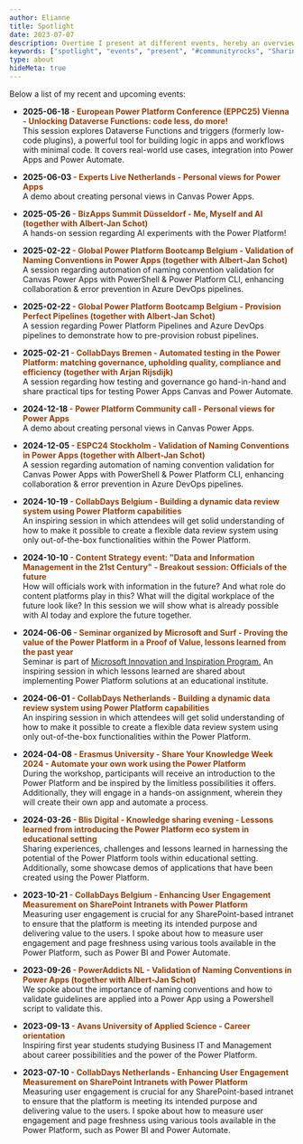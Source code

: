 ```yaml
---
author: Elianne
title: Spotlight
date: 2023-07-07
description: Overtime I present at different events, hereby an overview of my past and future agenda
keywords: ["spotlight", "events", "present", "#communityrocks", "Sharing knowledge"]
type: about
hideMeta: true
---
```



Below a list of my recent and upcoming events:
* **2025-06-18  <span style="color: #92400e;">- European Power Platform Conference (EPPC25) Vienna - Unlocking Dataverse Functions: code less, do more!**</span></br>
This session explores Dataverse Functions and triggers (formerly low-code plugins), a powerful tool for building logic in apps and workflows with minimal code. It covers real-world use cases, integration into Power Apps and Power Automate. 

* **2025-06-03  <span style="color: #92400e;">- Experts Live Netherlands - Personal views for Power Apps**</span></br>
A demo about creating personal views in Canvas Power Apps. 

* **2025-05-26  <span style="color: #92400e;">- BizApps Summit Düsseldorf - Me, Myself and AI (together with Albert-Jan Schot)**</span></br>
A hands-on session regarding AI experiments with the Power Platform! 

* **2025-02-22  <span style="color: #92400e;">- Global Power Platform Bootcamp Belgium -  Validation of Naming Conventions in Power Apps (together with Albert-Jan Schot)**</span></br>
A session regarding automation of naming convention validation for Canvas Power Apps with PowerShell & Power Platform CLI, enhancing collaboration & error prevention in Azure DevOps pipelines.

* **2025-02-22  <span style="color: #92400e;">- Global Power Platform Bootcamp Belgium -  Provision Perfect Pipelines (together with Albert-Jan Schot)**</span></br>
A session regarding Power Platform Pipelines and Azure DevOps pipelines to demonstrate how to pre-provision robust pipelines.

* **2025-02-21  <span style="color: #92400e;">- CollabDays Bremen -  Automated testing in the Power Platform: matching governance, upholding quality, compliance and efficiency (together with Arjan Rijsdijk)**</span></br>
A session regarding how testing and governance go hand-in-hand and share practical tips for testing Power Apps Canvas and Power Automate.

* **2024-12-18  <span style="color: #92400e;">- Power Platform Community call - Personal views for Power Apps**</span></br>
A demo about creating personal views in Canvas Power Apps. 

* **2024-12-05  <span style="color: #92400e;">- ESPC24 Stockholm - Validation of Naming Conventions in Power Apps (together with Albert-Jan Schot)**</span></br>
A session regarding automation of naming convention validation for Canvas Power Apps with PowerShell & Power Platform CLI, enhancing collaboration & error prevention in Azure DevOps pipelines.

* **2024-10-19 <span style="color: #92400e;">- CollabDays Belgium - Building a dynamic data review system using Power Platform capabilities**</span></br>
An inspiring session in which attendees will get solid understanding of how to make it possible to create a flexible data review system using only out-of-the-box functionalities within the Power Platform.

* **2024-10-10 <span style="color: #92400e;">- Content Strategy event: "Data and Information Management in the 21st Century" - Breakout session: Officials of the future**</span></br>
How will officials work with information in the future? And what role do content platforms play in this? What will the digital workplace of the future look like?  In this session we will show what is already possible with AI today and explore the future together.

* **2024-06-06 <span style="color: #92400e;">- Seminar organized by Microsoft and Surf - Proving the value of the Power Platform in a Proof of Value, lessons learned from the past year**</span></br>
Seminar is part of [Microsoft Innovation and Inspiration  Program.](https://pulse.microsoft.com/nl-nl/microsoft-innovation-inspiration-program/)
An inspiring session in which lessons learned are shared about implementing Power Platform solutions at an educational institute.

* **2024-06-01 <span style="color: #92400e;">- CollabDays Netherlands - Building a dynamic data review system using Power Platform capabilities**</span></br>
An inspiring session in which attendees will get solid understanding of how to make it possible to create a flexible data review system using only out-of-the-box functionalities within the Power Platform.

* **2024-04-08 <span style="color: #92400e;">- Erasmus University - Share Your Knowledge Week 2024 - Automate your own work using the Power Platform**</span></br>
During the workshop, participants will receive an introduction to the Power Platform and be inspired by the limitless possibilities it offers. Additionally, they will engage in a hands-on assignment, wherein they will create their own app and automate a process.

* **2024-03-26 <span style="color: #92400e;">- Blis Digital - Knowledge sharing evening - Lessons learned from introducing the Power Platform eco system in educational setting**</span></br>Sharing experiences, challenges and lessons learned in harnessing the potential of the Power Platform tools within educational setting. Additionally, some showcase demos of applications that have been created using the Power Platform.

* **2023-10-21 <span style="color: #92400e;">- CollabDays Belgium - Enhancing User Engagement Measurement on SharePoint Intranets with Power Platform**</span></br>
Measuring user engagement is crucial for any SharePoint-based intranet to ensure that the platform is meeting its intended purpose and delivering value to the users. I spoke about how to measure user engagement and page freshness using various tools available in the Power Platform, such as Power BI and Power Automate.

* **2023-09-26  <span style="color: #92400e;">- PowerAddicts NL - Validation of Naming Conventions in Power Apps (together with Albert-Jan Schot)**</span></br>
We spoke about the importance of naming conventions and how to validate guidelines are applied into a Power App using a Powershell script to validate this.

* **2023-09-13 <span style="color: #92400e;">- Avans University of Applied Science - Career orientation**</span></br>
Inspiring first year students studying Business IT and Management about career possibilities and the power of the Power Platform.

* **2023-07-10 <span style="color: #92400e;">- CollabDays Netherlands - Enhancing User Engagement Measurement on SharePoint Intranets with Power Platform**</span></br>
Measuring user engagement is crucial for any SharePoint-based intranet to ensure that the platform is meeting its intended purpose and delivering value to the users. I spoke about how to measure user engagement and page freshness using various tools available in the Power Platform, such as Power BI and Power Automate.